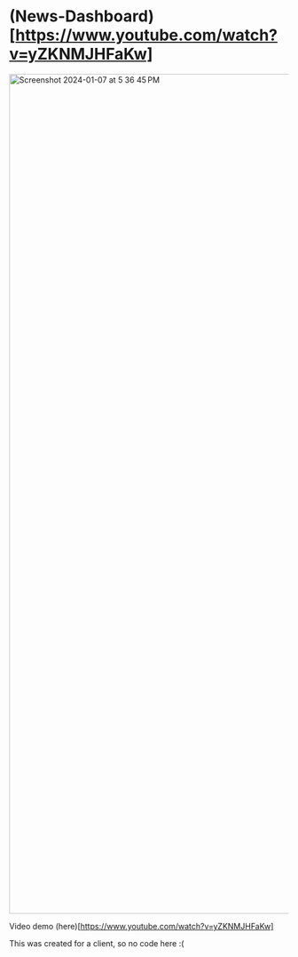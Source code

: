 # (News-Dashboard)[https://www.youtube.com/watch?v=yZKNMJHFaKw]

<img width="1512" alt="Screenshot 2024-01-07 at 5 36 45 PM" src="https://github.com/xatxay/news-dashboard/assets/29783278/48f59f9e-6cf8-4395-bea6-51ffa5b4b8d1">

Video demo (here)[https://www.youtube.com/watch?v=yZKNMJHFaKw]

This was created for a client, so no code here :(
